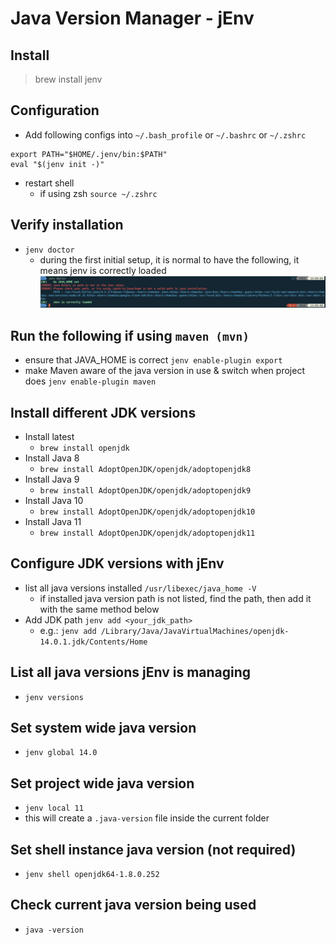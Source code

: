 # Java Version Manager - jEnv

## Install

> brew install jenv

## Configuration

- Add following configs into `~/.bash_profile` or `~/.bashrc` or `~/.zshrc`

```
export PATH="$HOME/.jenv/bin:$PATH"
eval "$(jenv init -)"
```

- restart shell
  - if using zsh `source ~/.zshrc`

## Verify installation

- `jenv doctor`
  - during the first initial setup, it is normal to have the following, it means jenv is correctly loaded
    ![jenvdoctor](../../images/jenvdoctor.png)

## Run the following if using `maven (mvn)`

- ensure that JAVA_HOME is correct `jenv enable-plugin export`
- make Maven aware of the java version in use & switch when project does `jenv enable-plugin maven`

## Install different JDK versions

- Install latest
  - `brew install openjdk`
- Install Java 8
  - `brew install AdoptOpenJDK/openjdk/adoptopenjdk8`
- Install Java 9
  - `brew install AdoptOpenJDK/openjdk/adoptopenjdk9`
- Install Java 10
  - `brew install AdoptOpenJDK/openjdk/adoptopenjdk10`
- Install Java 11
  - `brew install AdoptOpenJDK/openjdk/adoptopenjdk11`

## Configure JDK versions with jEnv

- list all java versions installed `/usr/libexec/java_home -V`
  - if installed java version path is not listed, find the path, then add it with the same method below
- Add JDK path `jenv add <your_jdk_path>`
  - e.g.: `jenv add /Library/Java/JavaVirtualMachines/openjdk-14.0.1.jdk/Contents/Home`

## List all java versions jEnv is managing

- `jenv versions`

## Set system wide java version

- `jenv global 14.0`

## Set project wide java version

- `jenv local 11`
- this will create a `.java-version` file inside the current folder

## Set shell instance java version (not required)

- `jenv shell openjdk64-1.8.0.252`

## Check current java version being used

- `java -version`
